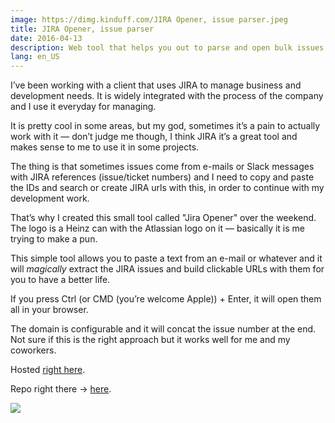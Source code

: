 ```yaml
---
image: https://dimg.kinduff.com/JIRA Opener, issue parser.jpeg
title: JIRA Opener, issue parser
date: 2016-04-13
description: Web tool that helps you out to parse and open bulk issues from JIRA.
lang: en_US
---
```


I’ve been working with a client that uses JIRA to manage business and
development needs. It is widely integrated with the process of the company and I use it everyday for managing.

It is pretty cool in some areas, but my god, sometimes it’s a pain to actually
work with it — don’t judge me though, I think JIRA it’s a great tool and makes
sense to me to use it in some projects.

The thing is that sometimes issues come from e-mails or Slack messages with JIRA references (issue/ticket numbers) and I need to copy and paste the IDs and
search or create JIRA urls with this, in order to continue with my development work.

That’s why I created this small tool called "Jira Opener" over the weekend. The logo is a Heinz can with the Atlassian logo on it — basically it is me trying to make a pun.

This simple tool allows you to paste a text from an e-mail or whatever and it will _magically_ extract the JIRA issues and build clickable URLs with them for you to have a better life.

If you press Ctrl (or CMD (you’re welcome Apple)) + Enter, it will open them all in your browser.

The domain is configurable and it will concat the issue number at the end. Not sure if this is the right approach but it works well for me and my coworkers.

Hosted [right here](http://kinduff.com/jira-opener).

Repo right there -> [here](https://github.com/kinduff/jira-opener).

![](https://cdn-images-1.medium.com/max/800/1*xTOeQmgrlNeSUEQjSS-XPQ.png)
